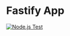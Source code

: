 # Fastify App
[![Node.js Test](https://github.com/yoshitaka-motomura/node-fastify-app-example/actions/workflows/ci.yml/badge.svg)](https://github.com/yoshitaka-motomura/node-fastify-app-example/actions/workflows/ci.yml)